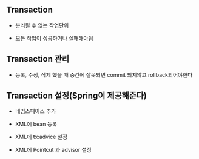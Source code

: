 ## Transaction 

- 분리될 수 없는 작업단위

- 모든 작업이 성공하거나 실패해야됨

## Transaction 관리

- 등록, 수정, 삭제 했을 때 중간에 잘못되면 commit 되지않고 rollback되어야한다

## Transaction 설정(Spring이 제공해준다)

- 네임스페이스 추가

- XML에 bean 등록

- XML에 tx:advice 설정

- XML에 Pointcut 과 advisor 설정

